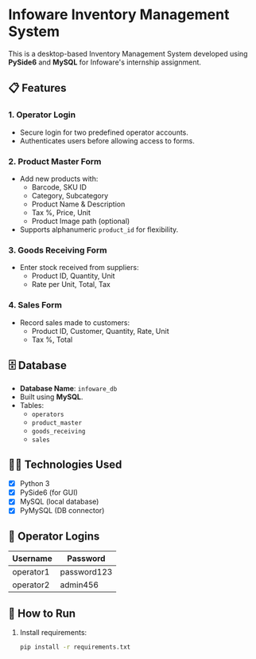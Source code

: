 # Infoware Inventory Management System

This is a desktop-based Inventory Management System developed using **PySide6** and **MySQL** for Infoware's internship assignment.

## 📋 Features

### 1. Operator Login
- Secure login for two predefined operator accounts.
- Authenticates users before allowing access to forms.

### 2. Product Master Form
- Add new products with:
  - Barcode, SKU ID
  - Category, Subcategory
  - Product Name & Description
  - Tax %, Price, Unit
  - Product Image path (optional)
- Supports alphanumeric `product_id` for flexibility.

### 3. Goods Receiving Form
- Enter stock received from suppliers:
  - Product ID, Quantity, Unit
  - Rate per Unit, Total, Tax

### 4. Sales Form
- Record sales made to customers:
  - Product ID, Customer, Quantity, Rate, Unit
  - Tax %, Total

## 🗄️ Database

- **Database Name**: `infoware_db`
- Built using **MySQL**.
- Tables:
  - `operators`
  - `product_master`
  - `goods_receiving`
  - `sales`

## 👩‍💻 Technologies Used

- [x] Python 3
- [x] PySide6 (for GUI)
- [x] MySQL (local database)
- [x] PyMySQL (DB connector)

## 🔐 Operator Logins

| Username  | Password   |
|-----------|------------|
| operator1 | password123|
| operator2 | admin456   |

## 🚀 How to Run

1. Install requirements:
   ```bash
   pip install -r requirements.txt
